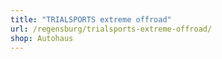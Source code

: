 ```yaml
---
title: "TRIALSPORTS extreme offroad"
url: /regensburg/trialsports-extreme-offroad/
shop: Autohaus
---
```

